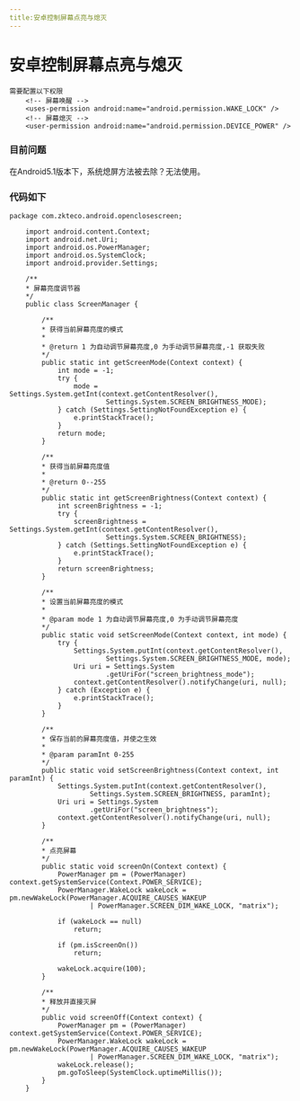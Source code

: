 ```yaml
---
title:安卓控制屏幕点亮与熄灭
---
```

# 安卓控制屏幕点亮与熄灭

    需要配置以下权限
        <!-- 屏幕唤醒 -->
        <uses-permission android:name="android.permission.WAKE_LOCK" />
        <!-- 屏幕熄灭 -->
        <user-permission android:name="android.permission.DEVICE_POWER" />

### 目前问题
在Android5.1版本下，系统熄屏方法被去除？无法使用。


### 代码如下

    package com.zkteco.android.openclosescreen;

        import android.content.Context;
        import android.net.Uri;
        import android.os.PowerManager;
        import android.os.SystemClock;
        import android.provider.Settings;

        /**
        * 屏幕亮度调节器
        */
        public class ScreenManager {

            /**
            * 获得当前屏幕亮度的模式
            *
            * @return 1 为自动调节屏幕亮度,0 为手动调节屏幕亮度,-1 获取失败
            */
            public static int getScreenMode(Context context) {
                int mode = -1;
                try {
                    mode = Settings.System.getInt(context.getContentResolver(),
                            Settings.System.SCREEN_BRIGHTNESS_MODE);
                } catch (Settings.SettingNotFoundException e) {
                    e.printStackTrace();
                }
                return mode;
            }

            /**
            * 获得当前屏幕亮度值
            *
            * @return 0--255
            */
            public static int getScreenBrightness(Context context) {
                int screenBrightness = -1;
                try {
                    screenBrightness = Settings.System.getInt(context.getContentResolver(),
                            Settings.System.SCREEN_BRIGHTNESS);
                } catch (Settings.SettingNotFoundException e) {
                    e.printStackTrace();
                }
                return screenBrightness;
            }

            /**
            * 设置当前屏幕亮度的模式
            *
            * @param mode 1 为自动调节屏幕亮度,0 为手动调节屏幕亮度
            */
            public static void setScreenMode(Context context, int mode) {
                try {
                    Settings.System.putInt(context.getContentResolver(),
                            Settings.System.SCREEN_BRIGHTNESS_MODE, mode);
                    Uri uri = Settings.System
                            .getUriFor("screen_brightness_mode");
                    context.getContentResolver().notifyChange(uri, null);
                } catch (Exception e) {
                    e.printStackTrace();
                }
            }

            /**
            * 保存当前的屏幕亮度值，并使之生效
            *
            * @param paramInt 0-255
            */
            public static void setScreenBrightness(Context context, int paramInt) {
                Settings.System.putInt(context.getContentResolver(),
                        Settings.System.SCREEN_BRIGHTNESS, paramInt);
                Uri uri = Settings.System
                        .getUriFor("screen_brightness");
                context.getContentResolver().notifyChange(uri, null);
            }

            /**
            * 点亮屏幕
            */
            public static void screenOn(Context context) {
                PowerManager pm = (PowerManager) context.getSystemService(Context.POWER_SERVICE);
                PowerManager.WakeLock wakeLock = pm.newWakeLock(PowerManager.ACQUIRE_CAUSES_WAKEUP
                        | PowerManager.SCREEN_DIM_WAKE_LOCK, "matrix");

                if (wakeLock == null)
                    return;

                if (pm.isScreenOn())
                    return;

                wakeLock.acquire(100);
            }

            /**
            * 释放并直接灭屏
            */
            public void screenOff(Context context) {
                PowerManager pm = (PowerManager) context.getSystemService(Context.POWER_SERVICE);
                PowerManager.WakeLock wakeLock = pm.newWakeLock(PowerManager.ACQUIRE_CAUSES_WAKEUP
                        | PowerManager.SCREEN_DIM_WAKE_LOCK, "matrix");
                wakeLock.release();
                pm.goToSleep(SystemClock.uptimeMillis());
            }
        }
